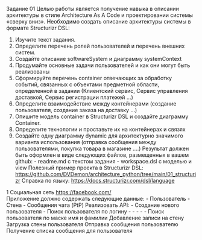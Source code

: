 Задание 01 
Целью работы является получение навыка в описании архитектуры в стиле Architecture As A Code и 
проектировании системы «сверху вниз». 
Необходимо создать описание архитектуры системы в формате Structurizr DSL: 
1. Изучите текст задания. 
2. Определите перечень ролей пользователей и перечень внешних систем. 
3. Создайте описание softwareSystem и диаграмму systemContext 
4. Продумайте основные задачи пользователей и как они могут быть реализованы 
5. Сформируйте перечень container отвечающих за обработку событий, связанных с объектами 
предметной области, определенной в задании (Клиентский сервис, Сервис управления 
доставкой, Сервис регистрации платежей …) 
6. Определите взаимодействие между контейнерами (создание пользователя, создание заказа на 
доставку …) 
7. Опишите модель container в Structurizr DSL и создайте диаграмму Container. 
8. Определите технологии и проставьте их на контейнерах и связях 
9. Создайте одну диаграмму dynamic для архитектурно значимого варианта использования 
(отправка сообщения между пользователями, покупка товара в магазине ….) 
Результат должен быть оформлен в виде следующих файлов, размещенных в вашем github: - 
readme.md  с текстом задания - 
workspace.dsl  с моделью и view 
Полезный пример проекта в Structurizr DSL: 
https://github.com/DVDemon/architecture_python/tree/main/01_structurizr 
Справка по языку: https://docs.structurizr.com/dsl/language

1 
Социальная сеть 
https://facebook.com/  
Приложение должно содержать следующие данные: - Пользователь - Стена  - Сообщения чата (PtP) 
Реализовать API: - 
Создание нового пользователя - 
Поиск пользователя по логину - - - - - 
Поиск пользователя по маске имя и фамилии 
Добавление записи на стену 
Загрузка стены пользователя 
Отправка сообщения пользователю 
Получение списка сообщения для пользователя